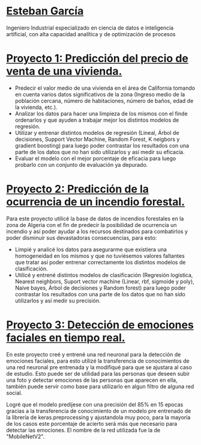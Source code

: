 # [Esteban García](https://www.linkedin.com/in/estebanmgr/)

Ingeniero Industrial especializado en ciencia de datos e inteligencia artificial, con alta capacidad analítica y de optimización de procesos

# [Proyecto 1: Predicción del precio de venta de una vivienda.](https://github.com/estebanmgr/California_Housing_Price)
*	Predecir el valor medio de una vivienda en el área de California tomando en cuenta varios datos significativos de la zona (Ingreso medio de la población cercana, número de habitaciones, número de baños, edad de la vivienda, etc.).
* Analizar los datos para hacer una limpieza de los mismos con el finde ordenarlos y que ayuden a trabajar mejor los distintos modelos de regresión.
* Utilizar y entrenar distintos modelos de regresión (Lineal, Árbol de decisiones, Support Vector Machine, Random Forest, K neigbors y gradient boosting) para luego poder contrastar los resultados con una parte de los datos que no han sido utilizarlos y así medir su eficacia.
* Evaluar el modelo con el mejor porcentaje de eficacia para luego probarlo con un conjunto de evaluación ya depurado.

# [Proyecto 2: Predicción de la ocurrencia de un incendio forestal.](https://github.com/estebanmgr/Incendios_Forestales)
Para este proyecto utilicé la base de datos de incendios forestales en la zona de Algeria con el fin de predecir la posibilidad de ocurrencia un incendio y así poder ayudar a los recursos destinados para combatirlos y poder disminuir sus devastadoras consecuencias, para esto:
* Limpié y analicé los datos para asegurarme que existiera una homogeneidad en los mismos y que no tuviésemos valores faltantes que tratar así poder entrenar correctamente los distintos modelos de clasificación.
* Utilicé y entrené distintos modelos de clasificación (Regresión logística, Nearest neighbors, Suport vector machine (Linear, rbf, sigmoide y poly), Naive bayes, Árbol de decisiones y Random forest) para luego poder contrastar los resultados con una parte de los datos que no han sido utilizarlos y así medir su precisión.

# [Proyecto 3: Detección de emociones faciales en tiempo real.](https://github.com/estebanmgr/Deteccion_de_emociones_faciales)
En este proyecto creé y entrené una red neuronal para la detección de emociones faciales, para esto utilizé la transferencia de conocimientos de una red neuronal pre entrenada y la modifiqué para que se ajustara al caso de estudio. Esto puede ser de utilidad para las personas que deseen subir una foto y detectar emociones de las personas que aparecen en ella, también puede servir como base para utilizarlo en algun filtro de alguna red social.

Logré que el modelo predijese con una precisión del 85% en 15 epocas gracias a la transferencia de conocimiento de un modelo pre entrenado de la librería de keras.preprocessing y ajustandola muy poco, para la mayoría de los casos este porcentaje de acierto será más que necesario para detectar las emociones. El nombre de la red utilizada fue la de "MobileNetV2".
